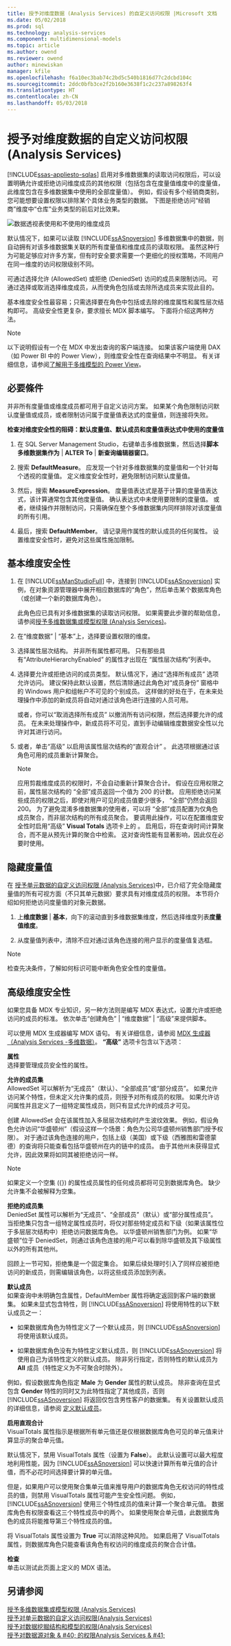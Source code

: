 ```yaml
---
title: 授予对维度数据 (Analysis Services) 的自定义访问权限 |Microsoft 文档
ms.date: 05/02/2018
ms.prod: sql
ms.technology: analysis-services
ms.component: multidimensional-models
ms.topic: article
ms.author: owend
ms.reviewer: owend
author: minewiskan
manager: kfile
ms.openlocfilehash: f6a10ec3bab74c2bd5c540b1816d77c2dcbd104c
ms.sourcegitcommit: 2ddc0bfb3ce2f2b160e3638f1c2c237a898263f4
ms.translationtype: HT
ms.contentlocale: zh-CN
ms.lasthandoff: 05/03/2018
---
```

# <a name="grant-custom-access-to-dimension-data-analysis-services"></a>授予对维度数据的自定义访问权限 (Analysis Services)
[!INCLUDE[ssas-appliesto-sqlas](../../includes/ssas-appliesto-sqlas.md)]
  启用对多维数据集的读取访问权限后，可以设置明确允许或拒绝访问维度成员的其他权限（包括包含在度量值维度中的度量值，此维度包含在多维数据集中使用的全部度量值）。 例如，假设有多个经销商类别，您可能想要设置权限以排除某个具体业务类型的数据。 下图是拒绝访问“经销商”维度中“仓库”业务类型的前后对比效果。  
  
 ![数据透视表使用和不使用的维度成员](../../analysis-services/multidimensional-models/media/ssas-permsdimdenied.png "数据透视表使用和不使用的维度成员")  
  
 默认情况下，如果可以读取 [!INCLUDE[ssASnoversion](../../includes/ssasnoversion-md.md)] 多维数据集中的数据，则自动拥有对该多维数据集关联的所有度量值和维度成员的读取权限。 虽然这种行为可能足够应对许多方案，但有时安全要求需要一个更细化的授权策略，不同用户在同一维度的访问权限级别不同。  
  
 可通过选择允许 (AllowedSet) 或拒绝 (DeniedSet) 访问的成员来限制访问。 可通过选择或取消选择维度成员，从而使角色包括或去除所选成员来实现此目的。  
  
 基本维度安全性最容易；只需选择要在角色中包括或去除的维度属性和属性层次结构即可。 高级安全性更复杂，要求擅长 MDX 脚本编写。 下面将介绍这两种方法。  

> [!NOTE]  
>  以下说明假设有一个在 MDX 中发出查询的客户端连接。 如果该客户端使用 DAX（如 Power BI 中的 Power View），则维度安全性在查询结果中不明显。 有关详细信息，请参阅[了解用于多维模型的 Power View](understanding-power-view-for-multidimensional-models.md)。
      
## <a name="prerequisites"></a>必要條件  
 并非所有度量值或维度成员都可用于自定义访问方案。 如果某个角色限制访问默认度量值或成员，或者限制访问属于度量值表达式的度量值，则连接将失败。  
  
 **检查对维度安全性的阻碍：默认度量值、默认成员和度量值表达式中使用的度量值**  
  
1.  在 SQL Server Management Studio，右键单击多维数据集，然后选择**脚本多维数据集作为** | **ALTER To** | **新查询编辑器窗口**。  
  
2.  搜索 **DefaultMeasure**。 应发现一个针对多维数据集的度量值和一个针对每个透视的度量值。 定义维度安全性时，避免限制访问默认度量值。  
  
3.  然后，搜索 **MeasureExpression**。 度量值表达式是基于计算的度量值表达式，该计算通常包含其他度量值。 确认表达式中未使用要限制的度量值。 或者，继续操作并限制访问，只需确保在整个多维数据集内同样排除对该度量值的所有引用。  
  
4.  最后，搜索 **DefaultMember**。 请记录用作属性的默认成员的任何属性。 设置维度安全性时，避免对这些属性施加限制。  
  
## <a name="basic-dimension-security"></a>基本维度安全性  
  
1.  在 [!INCLUDE[ssManStudioFull](../../includes/ssmanstudiofull-md.md)] 中，连接到 [!INCLUDE[ssASnoversion](../../includes/ssasnoversion-md.md)] 实例，在对象资源管理器中展开相应数据库的“角色”，然后单击某个数据库角色（或创建一个新的数据库角色）。  
  
     此角色应已具有对多维数据集的读取访问权限。 如果需要此步骤的帮助信息，请参阅[授予多维数据集或模型权限 (Analysis Services)](../../analysis-services/multidimensional-models/grant-cube-or-model-permissions-analysis-services.md)。  
  
2.  在“维度数据” | “基本”上，选择要设置权限的维度。  
  
3.  选择属性层次结构。 并非所有属性都可用。 只有那些具有“AttributeHierarchyEnabled”  的属性才出现在  “属性层次结构”列表中。  
  
4.  选择要允许或拒绝访问的成员类型。 默认情况下，通过“选择所有成员”  选项允许访问。 建议保持此默认设置，然后清除通过此角色对“成员身份”  窗格中的 Windows 用户和组帐户不可见的个别成员。 这样做的好处在于，在未来处理操作中添加的新成员将自动对通过该角色进行连接的人员可用。  
  
     或者，你可以“取消选择所有成员”  以撤消所有访问权限，然后选择要允许的成员。 在未来处理操作中，新成员将不可见，直到手动编辑维度数据安全性以允许对其进行访问。  
  
5.  或者，单击“高级”  以启用该属性层次结构的“直观合计”  。 此选项根据通过该角色可用的成员重新计算聚合。  
  
    > [!NOTE]  
    >  应用剪裁维度成员的权限时，不会自动重新计算聚合合计。 假设在应用权限之前，属性层次结构的  “全部”成员返回一个值为 200 的计数。 应用拒绝访问某些成员的权限之后，即使对用户可见的成员值要少很多，  “全部”仍然会返回 200。 为了避免混淆多维数据集的使用者，可以将  “全部”成员配置为仅角色成员聚合，而非层次结构的所有成员聚合。 要调用此操作，可以在配置维度安全性时启用“高级” **Visual Totals** 选项卡上的  。 启用后，将在查询时间计算聚合，而不是从预先计算的聚合中检索。 这对查询性能有显著影响，因此仅在必要时使用。  
  
## <a name="hiding-measures"></a>隐藏度量值  
 在 [授予单元数据的自定义访问权限 (Analysis Services)](../../analysis-services/multidimensional-models/grant-custom-access-to-cell-data-analysis-services.md)中，已介绍了完全隐藏度量值的所有可视方面（不只其单元数据）要求具有对维度成员的权限。 本节将介绍如何拒绝访问度量值的对象元数据。  
  
1.  上**维度数据** | **基本**，向下的滚动直到多维数据集维度，然后选择维度列表**度量值维度**。  
  
2.  从度量值列表中，清除不应对通过该角色连接的用户显示的度量值复选框。  
  
> [!NOTE]  
>  检查先决条件，了解如何标识可能中断角色安全性的度量值。  
  
## <a name="advanced-dimension-security"></a>高级维度安全性  
 如果您具备 MDX 专业知识，另一种方法则是编写 MDX 表达式，设置允许或拒绝访问的成员的标准。 依次单击“创建角色” | “维度数据” | “高级”来提供脚本。  
  
 可以使用 MDX 生成器编写 MDX 语句。 有关详细信息，请参阅 [MDX 生成器（Analysis Services -多维数据）](http://msdn.microsoft.com/library/fecbf093-65ea-4e1b-b637-f04876f1cb0f)。 **“高级”** 选项卡包含以下选项：  
  
 **属性**  
 选择要管理成员安全性的属性。  
  
 **允许的成员集**  
 AllowedSet 可以解析为“无成员”（默认）、“全部成员”或“部分成员”。 如果允许访问某个特性，但未定义允许集的成员，则授予对所有成员的权限。 如果允许访问属性并且定义了一组特定属性成员，则只有显式允许的成员才可见。  
  
 创建 AllowedSet 会在该属性加入多层层次结构时产生波纹效果。 例如，假设角色允许访问“华盛顿州”（假设这样一个场景：角色为公司华盛顿州销售部门授予权限）。 对于通过该角色连接的用户，包括上级（美国）或下级（西雅图和雷德蒙德）的查询将只能查看包括华盛顿州在内的链中的成员。 由于其他州未获得显式允许，因此效果将如同其被拒绝访问一样。  
  
> [!NOTE]  
>  如果定义一个空集 ({}) 的属性成员属性的任何成员都将可见到数据库角色。 缺少允许集不会被解释为空集。  
  
 **拒绝的成员集**  
 DeniedSet 属性可以解析为“无成员”、“全部成员”（默认）或“部分属性成员”。 当拒绝集只包含一组特定属性成员时，将仅对那些特定成员和下级（如果该属性位于多层层次结构中）拒绝访问数据库角色。 以华盛顿州销售部门为例。 如果“华盛顿”位于 DeniedSet，则通过该角色连接的用户可以看到除华盛顿及其下级属性以外的所有其他州。  
  
 回顾上一节可知，拒绝集是一个固定集合。 如果后续处理时引入了同样应被拒绝访问的新成员，则需编辑该角色，以将这些成员添加到列表。  
  
 **默认成员**  
 如果查询中未明确包含属性，DefaultMember 属性将确定返回到客户端的数据集。 如果未显式包含特性，则 [!INCLUDE[ssASnoversion](../../includes/ssasnoversion-md.md)] 将使用特性的以下默认成员之一：  
  
-   如果数据库角色为特性定义了一个默认成员，则 [!INCLUDE[ssASnoversion](../../includes/ssasnoversion-md.md)] 将使用该默认成员。  
  
-   如果数据库角色没有为特性定义默认成员，则 [!INCLUDE[ssASnoversion](../../includes/ssasnoversion-md.md)] 将使用自己为该特性定义的默认成员。 除非另行指定，否则特性的默认成员为 **All** 成员（特性定义为不可聚合时除外）。  
  
 例如，假设数据库角色指定 **Male** 为 **Gender** 属性的默认成员。 除非查询在显式包含 **Gender** 特性的同时又为此特性指定了其他成员，否则 [!INCLUDE[ssASnoversion](../../includes/ssasnoversion-md.md)] 将返回仅包含男性客户的数据集。 有关设置默认成员的详细信息，请参阅 [定义默认成员](../../analysis-services/multidimensional-models/attribute-properties-define-a-default-member.md)。  
  
 **启用直观合计**  
 VisualTotals 属性指示是根据所有单元值还是仅根据数据库角色可见的单元值来计算显示的聚合单元值。  
  
 默认情况下，禁用 VisualTotals 属性（设置为 **False**）。 此默认设置可以最大程度地利用性能，因为 [!INCLUDE[ssASnoversion](../../includes/ssasnoversion-md.md)] 可以快速计算所有单元值的合计值，而不必花时间选择要计算的单元值。  
  
 但是，如果用户可以使用聚合集单元值来推导用户的数据库角色无权访问的特性成员的值，则禁用 VisualTotals 属性可能产生安全性问题。 例如， [!INCLUDE[ssASnoversion](../../includes/ssasnoversion-md.md)] 使用三个特性成员的值来计算一个聚合单元值。 数据库角色有权限查看这三个特性成员中的两个。 如果使用聚合单元值，此数据库角色的成员将能推导第三个特性成员的值。  
  
 将 VisualTotals 属性设置为 **True** 可以消除这种风险。 如果启用了 VisualTotals 属性，则数据库角色只能查看该角色有权访问的维度成员的聚合合计值。  
  
 **检查**  
 单击以测试此页面上定义的 MDX 语法。  
  
## <a name="see-also"></a>另请参阅  
 [授予多维数据集或模型权限 (Analysis Services)](../../analysis-services/multidimensional-models/grant-cube-or-model-permissions-analysis-services.md)   
 [授予对单元数据的自定义访问权限&#40;Analysis Services&#41;](../../analysis-services/multidimensional-models/grant-custom-access-to-cell-data-analysis-services.md)   
 [授予对数据挖掘结构和模型的权限&#40;Analysis Services&#41;](../../analysis-services/multidimensional-models/grant-permissions-on-data-mining-structures-and-models-analysis-services.md)   
 [授予对数据源对象 & #40; 的权限Analysis Services & #41;](../../analysis-services/multidimensional-models/grant-permissions-on-a-data-source-object-analysis-services.md)  
  
  
